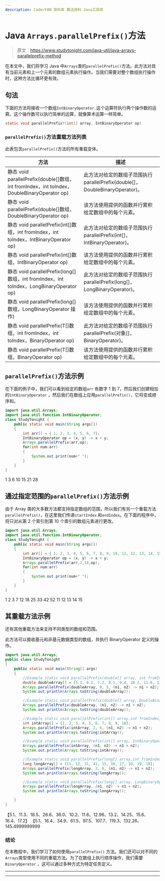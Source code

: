 ```yaml
---
description: CoderFAN 资料库 算法资料 Java工具库
---
```


# Java `Arrays.parallelPrefix()`方法

> 原文：<https://www.studytonight.com/java-util/java-arrays-parallelprefix-method>

在本文中，我们将学习 Java 中`Arrays`类的`parallelPrefix()`方法。此方法对具有当前元素和上一个元素的数组元素执行操作。当我们需要对整个数组执行操作时，这种方法比循环更有效。

## 句法

下面的方法将接收一个数组`IntBinaryOperator.`这个运算符执行两个操作数的运算。这个操作数可以执行简单的运算，就像算术运算一样简单。

```java
static void	parallelPrefix?(int[] array, IntBinaryOperator op)
```

### `parallelPrefix()`方法重载方法列表

此表包含`parallelPrefix()`方法的所有重载变体。

| 方法 | 描述 |
| --- | --- |
| 静态 void parallelPrefix(double[]数组，int fromIndex，int toIndex，DoubleBinaryOperator op) | 此方法对给定的数组子范围执行 parallelPrefix(double[]，DoubleBinaryOperator)。 |
| 静态 void parallelPrefix(double[]数组，DoubleBinaryOperator op) | 该方法使用提供的函数并行累积给定数组中的每个元素。 |
| 静态 void parallelPrefix(int[]数组，int fromIndex，int toIndex，IntBinaryOperator op) | 此方法对给定的数组子范围执行 parallelPrefix(int[]，IntBinaryOperator)。 |
| 静态 void parallelPrefix(int[]数组，IntBinaryOperator op) | 该方法使用提供的函数并行累积给定数组中的每个元素。 |
| 静态 void parallelPrefix(long[]数组，int fromIndex，int toIndex，LongBinaryOperator op) | 此方法对给定的数组子范围执行 parallelPrefix(long[]，LongBinaryOperator)。 |
| 静态 void parallelPrefix(long[]数组，LongBinaryOperator 操作) | 该方法使用提供的函数并行累积给定数组中的每个元素。 |
| 静态 <t>void parallelPrefix(T[]数组，int fromIndex，int toIndex，BinaryOperator <t>op)</t></t> | 此方法对给定的数组子范围执行 parallelPrefix(对象[]，BinaryOperator)。 |
| 静态 <t>void parallelPrefix(T[]数组，BinaryOperator <t>op)</t></t> | 该方法使用提供的函数并行累积给定数组中的每个元素。 |

## `parallelPrefix()`方法示例

在下面的例子中，我们可以看到给定的数组`arr` 有数字 1 到 7，然后我们创建相加的`IntBinaryOperator` ，然后我们在数组上应用`parallelPrefix()`，它将变成顺序和。

```java
import java.util.Arrays;
import java.util.function.IntBinaryOperator;
class StudyTonight { 
	public static void main(String args[]) 
	{ 
        int arr[] = { 1, 2, 3, 4, 5, 6, 7};
        IntBinaryOperator op = (x, y) -> x + y;
        Arrays.parallelPrefix(arr,op); 
        for(int num:arr)
        {
        	System.out.print(num+" ");
        }
	} 
}
```

1 3 6 10 15 21 28

## 通过指定范围的`parallelPrefix()`方法示例

由于 Array 类的大多数方法都支持指定数组的范围，所以我们有另一个重载方法`parallelPrefix()`，在这里我们传递`startIndex` 和`endIndex`。在下面的程序中，将只对从第 2 个索引到第 10 个索引的数组元素进行更改。

```java
import java.util.Arrays;
import java.util.function.IntBinaryOperator;
class StudyTonight { 
	public static void main(String args[]) 
	{ 
        int arr[] = { 1, 2, 3, 4, 5, 6, 7, 8, 9, 10, 11, 12, 13, 14, 15};
        IntBinaryOperator op = (x, y) -> x + y;
        Arrays.parallelPrefix(arr,2,10,op); 
        for(int num:arr)
        {
        	System.out.print(num+" ");
        }
	} 
}
```

1 2 3 7 12 18 25 33 42 52 11 12 13 14 15

## 其重载方法示例

还有其他重载方法来支持不同类型的数组和范围。

此方法可以接收基元和非基元数据类型的数组，并执行 BinaryOperator 定义的操作。

```java
import java.util.Arrays;
public class StudyTonight 
{
	public static void main(String[] args) 
	{ 
		//Example static void parallelPrefix(double[] array, int fromIndex, int toIndex, DoubleBinaryOperator op)
		double doubleArray[] = {5.1, 6.2, 7.2, 8.1, 9.4, 10.2, 11.6, 12.96, 13.2, 14.25, 15.6, 16.4, 17.2}; 
		Arrays.parallelPrefix(doubleArray, 0, 5, (n1, n2) -> n1 + n2);
		System.out.println(Arrays.toString(doubleArray));

		//Example static void parallelPrefix(double[] array, DoubleBinaryOperator op)
		Arrays.parallelPrefix(doubleArray, (n1, n2) -> n1 + n2);
		System.out.println(Arrays.toString(doubleArray));

		//Example static void parallelPrefix(int[] array,int fromIndex, int toIndex, IntBinaryOperator op)
		int intArray[] = {1, 2, 3, 4, 5, 6, 7, 8, 9, 10};
		Arrays.parallelPrefix(intArray, 2, 6, (n1, n2) -> n1 + n2);
		System.out.println(Arrays.toString(intArray));

		//Example static void parallelPrefix(int[] array, IntBinaryOperator op)
		Arrays.parallelPrefix(intArray, (n1, n2) -> n1 + n2);
		System.out.println(Arrays.toString(intArray));

		//Example static void parallelPrefix(long[] array,int fromIndex, int toIndex, LongBinaryOperator op)
		long longArray[] = {11, 12, 31, 41, 15, 16, 17, 18, 19, 18};
		Arrays.parallelPrefix(longArray, 3, 8, (n1, n2) -> n1 + n2);
		System.out.println(Arrays.toString(longArray));

		//Example static void parallelPrefix(long[] array, LongBinaryOperator op)
		Arrays.parallelPrefix(longArray, (n1, n2) -> n1 + n2);
		System.out.println(Arrays.toString(longArray));

	}
}
```

【5.1、11.3、18.5、26.6、36.0、10.2、11.6、12.96、13.2、14.25、15.6、16.4、17.2】
【5.1、16.4、34.9、61.5、97.5、107.7、119.3、132.26、145.4999999999

### 结论

在本教程中，我们学习了如何使用`parallelPrefix()` 方法。我们还可以对不同的`Arrays`类型使用不同的重载方法。为了在数组上执行顺序操作，我们需要`BinaryOperator` ，这可以通过多种方式为特定任务定义。

* * *

* * *